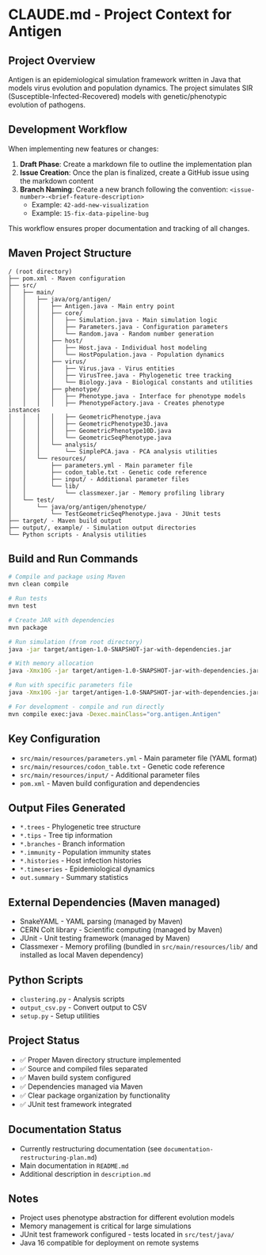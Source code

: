 # CLAUDE.md - Project Context for Antigen

## Project Overview
Antigen is an epidemiological simulation framework written in Java that models virus evolution and population dynamics. The project simulates SIR (Susceptible-Infected-Recovered) models with genetic/phenotypic evolution of pathogens.

## Development Workflow

When implementing new features or changes:
1. **Draft Phase**: Create a markdown file to outline the implementation plan
2. **Issue Creation**: Once the plan is finalized, create a GitHub issue using the markdown content
3. **Branch Naming**: Create a new branch following the convention: `<issue-number>-<brief-feature-description>`
   - Example: `42-add-new-visualization`
   - Example: `15-fix-data-pipeline-bug`

This workflow ensures proper documentation and tracking of all changes.

## Maven Project Structure
```
/ (root directory)
├── pom.xml - Maven configuration
├── src/
│   ├── main/
│   │   ├── java/org/antigen/
│   │   │   ├── Antigen.java - Main entry point
│   │   │   ├── core/
│   │   │   │   ├── Simulation.java - Main simulation logic
│   │   │   │   ├── Parameters.java - Configuration parameters
│   │   │   │   └── Random.java - Random number generation
│   │   │   ├── host/
│   │   │   │   ├── Host.java - Individual host modeling
│   │   │   │   └── HostPopulation.java - Population dynamics
│   │   │   ├── virus/
│   │   │   │   ├── Virus.java - Virus entities
│   │   │   │   ├── VirusTree.java - Phylogenetic tree tracking
│   │   │   │   └── Biology.java - Biological constants and utilities
│   │   │   ├── phenotype/
│   │   │   │   ├── Phenotype.java - Interface for phenotype models
│   │   │   │   ├── PhenotypeFactory.java - Creates phenotype instances
│   │   │   │   ├── GeometricPhenotype.java
│   │   │   │   ├── GeometricPhenotype3D.java
│   │   │   │   ├── GeometricPhenotype10D.java
│   │   │   │   └── GeometricSeqPhenotype.java
│   │   │   └── analysis/
│   │   │       └── SimplePCA.java - PCA analysis utilities
│   │   └── resources/
│   │       ├── parameters.yml - Main parameter file
│   │       ├── codon_table.txt - Genetic code reference
│   │       ├── input/ - Additional parameter files
│   │       └── lib/
│   │           └── classmexer.jar - Memory profiling library
│   └── test/
│       └── java/org/antigen/phenotype/
│           └── TestGeometricSeqPhenotype.java - JUnit tests
├── target/ - Maven build output
├── output/, example/ - Simulation output directories
└── Python scripts - Analysis utilities
```

## Build and Run Commands
```bash
# Compile and package using Maven
mvn clean compile

# Run tests
mvn test

# Create JAR with dependencies
mvn package

# Run simulation (from root directory)
java -jar target/antigen-1.0-SNAPSHOT-jar-with-dependencies.jar

# With memory allocation
java -Xmx10G -jar target/antigen-1.0-SNAPSHOT-jar-with-dependencies.jar

# Run with specific parameters file
java -Xmx10G -jar target/antigen-1.0-SNAPSHOT-jar-with-dependencies.jar parameters.yml

# For development - compile and run directly
mvn compile exec:java -Dexec.mainClass="org.antigen.Antigen"
```

## Key Configuration
- `src/main/resources/parameters.yml` - Main parameter file (YAML format)
- `src/main/resources/codon_table.txt` - Genetic code reference
- `src/main/resources/input/` - Additional parameter files
- `pom.xml` - Maven build configuration and dependencies

## Output Files Generated
- `*.trees` - Phylogenetic tree structure
- `*.tips` - Tree tip information
- `*.branches` - Branch information
- `*.immunity` - Population immunity states
- `*.histories` - Host infection histories
- `*.timeseries` - Epidemiological dynamics
- `out.summary` - Summary statistics

## External Dependencies (Maven managed)
- SnakeYAML - YAML parsing (managed by Maven)
- CERN Colt library - Scientific computing (managed by Maven) 
- JUnit - Unit testing framework (managed by Maven)
- Classmexer - Memory profiling (bundled in `src/main/resources/lib/` and installed as local Maven dependency)

## Python Scripts
- `clustering.py` - Analysis scripts
- `output_csv.py` - Convert output to CSV
- `setup.py` - Setup utilities

## Project Status
- ✅ Proper Maven directory structure implemented
- ✅ Source and compiled files separated
- ✅ Maven build system configured
- ✅ Dependencies managed via Maven
- ✅ Clear package organization by functionality
- ✅ JUnit test framework integrated

## Documentation Status
- Currently restructuring documentation (see `documentation-restructuring-plan.md`)
- Main documentation in `README.md`
- Additional description in `description.md`

## Notes
- Project uses phenotype abstraction for different evolution models
- Memory management is critical for large simulations
- JUnit test framework configured - tests located in `src/test/java/`
- Java 16 compatible for deployment on remote systems